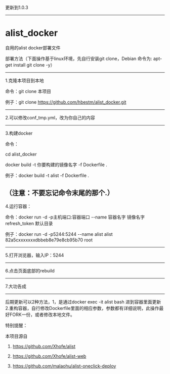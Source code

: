 更新到1.0.3

--------------------------------------------------------------------------------------------------


# alist_docker
自用的alist docker部署文件

部署方法（下面操作基于linux环境，先自行安装git clone，Debian 命令为: apt-get install git clone -y）

--------------------------------------------------------------------------------------------------
1.克隆本项目到本地

命令：git clone 本项目

例子：git clone https://github.com/hbestm/alist_docker.git

--------------------------------------------------------------------------------------------------
2.可以修改conf_tmp.yml，改为你自己的内容

--------------------------------------------------------------------------------------------------
3.构建docker

命令：

cd alist_docker

docker build -t 你要构建的镜像名字 -f Dockerfile .

例子：docker build -t alist -f Dockerfile .

（注意：不要忘记命令末尾的那个.）
--------------------------------------------------------------------------------------------------
4.运行容器：

命令：docker run -d -p主机端口:容器端口  --name 容器名字 镜像名字 refresh_token 默认目录

例子：docker run -d -p5244:5244 --name alist alist  82a5cxxxxxxxdbbeb8e79e8cb95b70 root

--------------------------------------------------------------------------------------------------
5.打开浏览器，输入IP：5244

--------------------------------------------------------------------------------------------------

6.点击页面底部的rebuild

--------------------------------------------------------------------------------------------------

7.大功告成

--------------------------------------------------------------------------------------------------

后期更新可以2种方法，1，是通过docker exec -it alist bash 进到容器里面更新 2.重构容器，自行修改Dockerfile里面的相应参数，参数都有详细说明，此操作最好FORK一份，或者修改本地文件。



特别提醒：

本项目源自

1. https://github.com/Xhofe/alist

2. https://github.com/Xhofe/alist-web

3. https://github.com/malaohu/alist-oneclick-deploy
